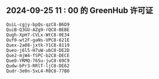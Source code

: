 ## 2024-09-25 11 : 00 的 GreenHub 许可证
```
QuiL-cgjy-bpQs-qzC8-B6D9
QuiB-Q3GU-AZg9-rQC8-BEBE
Qugh-XpH7-CVLx-WtC8-0E34
Quf0-wt2F-gaNs-VPC8-621E
Quex-2a08-jxtk-Y1C8-8119
Queo-j6l5-H7uW-ubC8-DE2D
Que2-mjW4-fSPC-b2C8-DECE
Que0-YRMQ-765u-juC8-69C9
Qudw-bPr3-RRlT-ljC8-DE62
Qudr-3e0n-5xL4-R0C8-77B0
```

